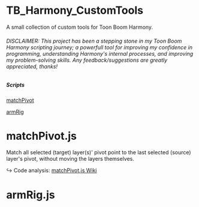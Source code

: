 # TB_Harmony_CustomTools
A small collection of custom tools for Toon Boom Harmony. 

###### DISCLAIMER: This project has been a stepping stone in my Toon Boom Harmony scripting journey; a powerfull tool for improving my confidence in programming, understanding Harmony's internal processes, and improving my problem-solving skills. Any feedback/suggestions are greatly appreciated, thanks!

##### Scripts
[matchPivot](#matchPivot.js)

[armRig](#armRig.js)

# matchPivot.js
Match all selected (target) layer(s)' pivot point to the last selected (source) layer's pivot, without moving the layers themselves.

:arrow_right_hook: Code analysis: [matchPivot.js Wiki](https://github.com/Iindenshield/TB_Harmony_CustomTools/wiki/matchPivot.js)

# armRig.js
